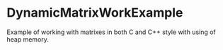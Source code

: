 # DynamicMatrixWorkExample
Example of working with matrixes in both C and C++ style with using of heap memory.
